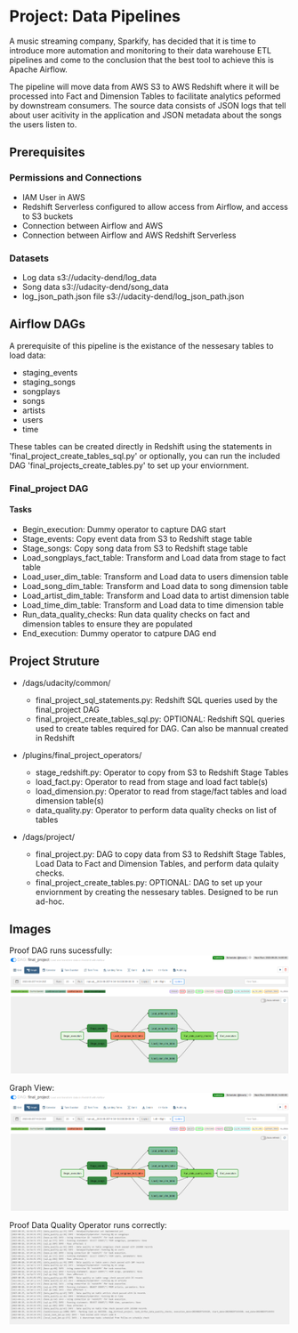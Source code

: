 # Project: Data Pipelines

A music streaming company, Sparkify, has decided that it is time to introduce more automation and monitoring to their data warehouse ETL pipelines and come to the conclusion that the best tool to achieve this is Apache Airflow.

The pipeline will move data from AWS S3 to AWS Redshift where it will be processed into Fact and Dimension Tables to facilitate analytics peformed by downstream consumers.  The source data consists of JSON logs that tell about user acitivity in the application and JSON metadata about the songs the users listen to.

## Prerequisites

### Permissions and Connections
* IAM User in AWS
* Redshift Serverless configured to allow access from Airflow, and access to S3 buckets
* Connection between Airflow and AWS
* Connection between Airflow and AWS Redshift Serverless

### Datasets
* Log data                  s3://udacity-dend/log_data
* Song data                 s3://udacity-dend/song_data
* log_json_path.json file   s3://udacity-dend/log_json_path.json

## Airflow DAGs

A prerequisite of this pipeline is the existance of the nessesary tables to load data:
* staging_events
* staging_songs
* songplays
* songs
* artists
* users
* time

These tables can be created directly in Redshift using the statements in 'final_project_create_tables_sql.py' or optionally, you can run the included DAG 'final_projects_create_tables.py' to set up your enviornment.

### Final_project DAG
#### Tasks
* Begin_execution:  Dummy operator to capture DAG start
* Stage_events:  Copy event data from S3 to Redshift stage table
* Stage_songs:  Copy song data from S3 to Redshift stage table
* Load_songplays_fact_table:  Transform and Load data from stage to fact table
* Load_user_dim_table:  Transform and Load data to users dimension table
* Load_song_dim_table:  Transform and Load data to song dimension table
* Load_artist_dim_table:  Transform and Load data to artist dimension table
* Load_time_dim_table:  Transform and Load data to time dimension table
* Run_data_quality_checks:  Run data quality checks on fact and dimension tables to ensure they are populated
* End_execution:  Dummy operator to catpure DAG end

## Project Struture
* /dags/udacity/common/
    * final_project_sql_statements.py:  Redshift SQL queries used by the final_project DAG
    * final_project_create_tables_sql.py:  OPTIONAL:  Redshift SQL queries used to create tables required for DAG.  Can also be mannual created in Redshift

* /plugins/final_project_operators/
    * stage_redshift.py:  Operator to copy from S3 to Redshift Stage Tables
    * load_fact.py:  Operator to read from stage and load fact table(s)
    * load_dimension.py:  Operator to read from stage/fact tables and load dimension table(s)
    * data_quality.py:  Operator to perform data quality checks on list of tables

* /dags/project/
    * final_project.py:  DAG to copy data from S3 to Redshift Stage Tables, Load Data to Fact and Dimension Tables, and perform data qulaity checks.
    * final_project_create_tables.py:  OPTIONAL: DAG to set up your enviornment by creating the nessesary tables.  Designed to be run ad-hoc.

## Images
Proof DAG runs sucessfully:
![DAG Sucess](https://github.com/MarkMendes/Udacity-Data-Engineer-Nano-Degree/blob/main/Project04-DataPipelines/img/Graph%20View.PNG)

Graph View:
![DAG Graph](https://github.com/MarkMendes/Udacity-Data-Engineer-Nano-Degree/blob/main/Project04-DataPipelines/img/Graph%20View.PNG)

Proof Data Quality Operator runs correctly:
![DQ Log](https://github.com/MarkMendes/Udacity-Data-Engineer-Nano-Degree/blob/main/Project04-DataPipelines/img/Data%20Quality%20Logs%20Sucess.PNG)



